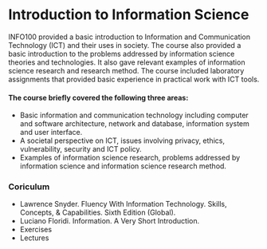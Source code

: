 # Introduction to Information Science
INFO100 provided a basic introduction to Information and Communication Technology (ICT) and their uses in society. The course also provided a basic introduction to the problems addressed by information science theories and technologies. It also gave relevant examples of information science research and research method. The course included laboratory assignments that provided basic experience in practical work with ICT tools.

#### The course briefly covered the following three areas:

* Basic information and communication technology including computer and software architecture, network and database, information system and user interface.
* A societal perspective on ICT, issues involving privacy, ethics, vulnerability, security and ICT policy.
* Examples of information science research, problems addressed by information science and information science research method.

### Coriculum
* Lawrence Snyder. Fluency With Information Technology. Skills, Concepts, & Capabilities. Sixth Edition (Global).
* Luciano Floridi. Information. A Very Short Introduction.
* Exercises
* Lectures